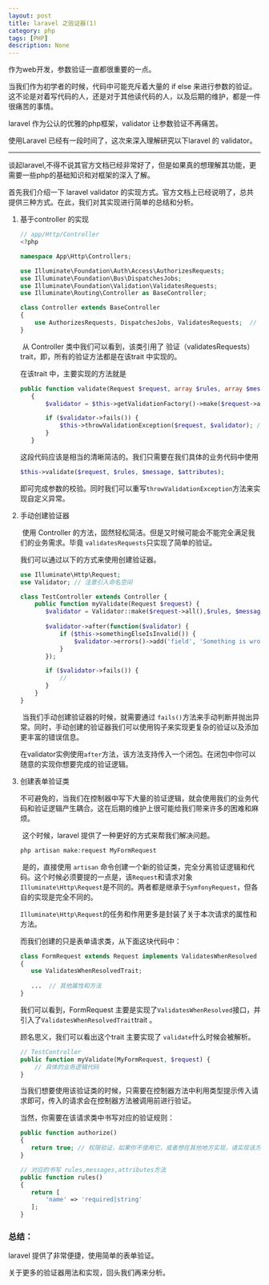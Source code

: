 ```yaml
---
layout: post
title: laravel 之验证器(1)
category: php
tags: [PHP]
description: None
---
```


作为web开发，参数验证一直都很重要的一点。

当我们作为初学者的时候，代码中可能充斥着大量的 if else 来进行参数的验证。这不论是对着写代码的人，还是对于其他读代码的人，以及后期的维护，都是一件很痛苦的事情。

laravel 作为公认的优雅的php框架，validator 让参数验证不再痛苦。

使用Laravel 已经有一段时间了，这次来深入理解研究以下laravel 的 validator。

----

谈起laravel,不得不说其官方文档已经非常好了，但是如果真的想理解其功能，更需要一些php的基础知识和对框架的深入了解。



首先我们介绍一下 laravel validator 的实现方式。官方文档上已经说明了，总共提供三种方式。在此，我们对其实现进行简单的总结和分析。


1. 基于controller 的实现

    ````php
    // app/Http/Controller
    <?php

    namespace App\Http\Controllers;

    use Illuminate\Foundation\Auth\Access\AuthorizesRequests;
    use Illuminate\Foundation\Bus\DispatchesJobs;
    use Illuminate\Foundation\Validation\ValidatesRequests;
    use Illuminate\Routing\Controller as BaseController;

    class Controller extends BaseController
    {
        use AuthorizesRequests, DispatchesJobs, ValidatesRequests;  // 引用trait
    }
    ````

    ​   从 Controller 类中我们可以看到，该类引用了 验证（validatesRequests）trait，即，所有的验证方法都是在该trait 中实现的。

    在该trait 中，主要实现的方法就是

    ````php
    public function validate(Request $request, array $rules, array $messages = [], array $customAttributes = [])
       {
           $validator = $this->getValidationFactory()->make($request->all(), $rules, $messages, $customAttributes); // 获得validator 实例，并对参数进行校验

           if ($validator->fails()) {
               $this->throwValidationException($request, $validator); // 验证失败，即抛出异常
           }
       }
    ````

    这段代码应该是相当的清晰简洁的。我们只需要在我们具体的业务代码中使用

    ````php
    $this->validate($request, $rules, $message, $attributes);
    ````

    即可完成参数的校验。同时我们可以重写`throwValidationException`方法来实现自定义异常。

2. 手动创建验证器

    ​   使用 Controller 的方法，固然轻松简洁。但是又时候可能会不能完全满足我们的业务需求。毕竟 `validatesRequests`只实现了简单的验证。

    我们可以通过以下的方式来使用创建验证器。

    ````php
    use Illuminate\Http\Request;
    use Validator; // 注意引入命名空间

    class TestController extends Controller {
        public function myValidate(Request $request) {
           $validator = Validator::make($request->all(),$rules, $message, $attributes);
           
           $validator->after(function($validator) {
               if ($this->somethingElseIsInvalid()) {
                   $validator->errors()->add('field', 'Something is wrong with this field!');   
               }
           });

           if ($validator->fails()) {
               //
           }
        }
    }
    ````

    ​   当我们手动创建验证器的时候，就需要通过 `fails()`方法来手动判断并抛出异常。同时，手动创建的验证器我们可以使用钩子来实现更复杂的验证以及添加更丰富的错误信息。

    ​   在validator实例使用`after`方法，该方法支持传入一个闭包。在闭包中你可以随意的实现你想要完成的验证逻辑。

3. 创建表单验证类

    ​   不可避免的，当我们在控制器中写下大量的验证逻辑，就会使用我们的业务代码和验证逻辑产生耦合。这在后期的维护上很可能给我们带来许多的困难和麻烦。

    ​   这个时候，laravel 提供了一种更好的方式来帮我们解决问题。

    ````php
    php artisan make:request MyFormRequest
    ````

    ​   是的，直接使用 `artisan` 命令创建一个新的验证类，完全分离验证逻辑和代码。这个时候必须要提的一点是，该`Request`和请求对象`Illuminate\Http\Request`是不同的。两者都是继承于`SymfonyRequest`，但各自的实现是完全不同的。

    ​   `Illuminate\Http\Request`的任务和作用更多是封装了关于本次请求的属性和方法。

    而我们创建的只是表单请求类，从下面这块代码中：

    ````php
    class FormRequest extends Request implements ValidatesWhenResolved
    {
       use ValidatesWhenResolvedTrait;
       
       ...  // 其他属性和方法
    }
    ````

    我们可以看到，FormRequest 主要是实现了`ValidatesWhenResolved`接口，并引入了`ValidatesWhenResolvedTrait`trait 。

    顾名思义，我们可以看出这个trait 主要实现了 `validate`什么时候会被解析。

    ````php
    // TestController
    public function myValidate(MyFormRequest, $request) {
        // 具体的业务逻辑代码
    }
    ````

    当我们想要使用该验证类的时候，只需要在控制器方法中利用类型提示传入请求即可，传入的请求会在控制器方法被调用前进行验证。

    当然，你需要在该请求类中书写对应的验证规则：

    ````php
    public function authorize()
    {
       return true; // 权限验证，如果你不使用它，或者想在其他地方实现，请实现该方法，并返回true;
    }

    // 对应的书写 rules,messages,attributes方法
    public function rules()
    {
       return [
           'name' => 'required|string'
       ];
    }
    ````


### 总结：

laravel 提供了非常便捷，使用简单的表单验证。

关于更多的验证器用法和实现，回头我们再来分析。


